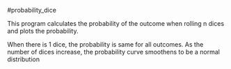 #probability_dice

This program calculates the probability of the outcome when rolling n dices and plots the probability.

When there is 1 dice, the probability is same for all outcomes. As the number of dices increase, the probability curve smoothens to be a normal distribution

